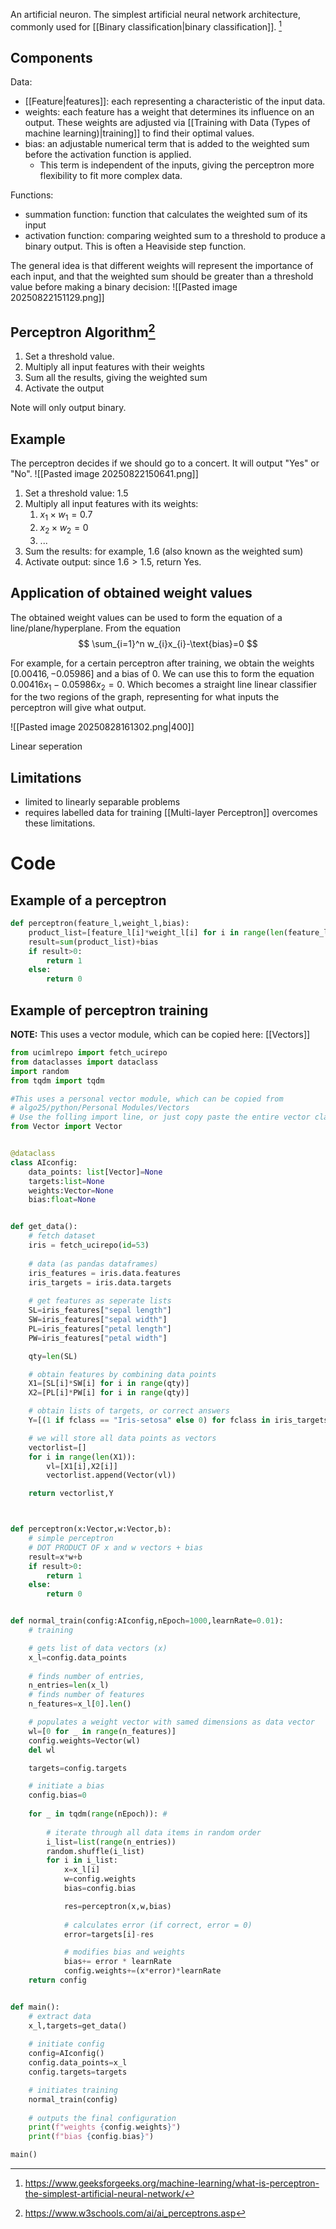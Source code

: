 An artificial neuron. The simplest artificial neural network architecture, commonly used for [[Binary classification|binary classification]]. [^1]
## Components

Data:
- [[Feature|features]]: each representing a characteristic of the input data.
- weights: each feature has a weight that determines its influence on an output. These weights are adjusted via [[Training with Data (Types of machine learning)|training]] to find their optimal values.
- bias: an adjustable numerical term that is added to the weighted sum before the activation function is applied. 
	- This term is independent of the inputs, giving the perceptron more flexibility to fit more complex data.

Functions:
- summation function: function that calculates the weighted sum of its input
- activation function: comparing weighted sum to a threshold to produce a binary output. This is often a Heaviside step function.

The general idea is that different weights will represent the importance of each input, and that the weighted sum should be greater than a threshold value before making a binary decision:
![[Pasted image 20250822151129.png]]
## Perceptron Algorithm[^2]
1. Set a threshold value. 
2. Multiply all input features with their weights
3. Sum all the results, giving the weighted sum
4. Activate the output

Note will only output binary.
## Example
The perceptron decides if we should go to a concert. It will output "Yes" or "No".
![[Pasted image 20250822150641.png]]
1. Set a threshold value: 1.5
2. Multiply all input features with its weights:
	1. $x_{1} \times w_{1}=0.7$
	2. $x_{2} \times w_{2} = 0$
	3. ...
3. Sum the results: for example, $1.6$ (also known as the weighted sum) 
4. Activate output: since $1.6 > 1.5$, return Yes.

## Application of obtained weight values
The obtained weight values can be used to form the equation of a line/plane/hyperplane.
From the equation
$$
\sum_{i=1}^n w_{i}x_{i}-\text{bias}=0
$$

For example, for a certain perceptron after training, we obtain the weights
$[0.00416, -0.05986]$
and a bias of 0.
We can use this to form the equation $0.00416x_{1}-0.05986x_{2}=0$.
Which becomes a straight line linear classifier for the two regions of the graph, representing for what inputs the perceptron will give what output.

![[Pasted image 20250828161302.png|400]]

Linear seperation


## Limitations
- limited to linearly separable problems
- requires labelled data for training
[[Multi-layer Perceptron]] overcomes these limitations.



# Code


## Example of a perceptron
```python
def perceptron(feature_l,weight_l,bias):
    product_list=[feature_l[i]*weight_l[i] for i in range(len(feature_l))]
    result=sum(product_list)+bias
    if result>0:
        return 1
    else:
        return 0
```


## Example of perceptron training

**NOTE:** This uses a vector module, which can be copied here: [[Vectors]]

```python
from ucimlrepo import fetch_ucirepo 
from dataclasses import dataclass
import random
from tqdm import tqdm

#This uses a personal vector module, which can be copied from 
# algo25/python/Personal Modules/Vectors
# Use the folling import line, or just copy paste the entire vector class here
from Vector import Vector


@dataclass         
class AIconfig:
    data_points: list[Vector]=None
    targets:list=None
    weights:Vector=None
    bias:float=None


def get_data():
    # fetch dataset 
    iris = fetch_ucirepo(id=53) 
    
    # data (as pandas dataframes) 
    iris_features = iris.data.features 
    iris_targets = iris.data.targets 
    
    # get features as seperate lists
    SL=iris_features["sepal length"]
    SW=iris_features["sepal width"]
    PL=iris_features["petal length"]
    PW=iris_features["petal width"]

    qty=len(SL)

    # obtain features by combining data points
    X1=[SL[i]*SW[i] for i in range(qty)]
    X2=[PL[i]*PW[i] for i in range(qty)]

    # obtain lists of targets, or correct answers
    Y=[(1 if fclass == "Iris-setosa" else 0) for fclass in iris_targets["class"]]

    # we will store all data points as vectors
    vectorlist=[]
    for i in range(len(X1)):
        vl=[X1[i],X2[i]]
        vectorlist.append(Vector(vl))

    return vectorlist,Y



def perceptron(x:Vector,w:Vector,b):
    # simple perceptron
    # DOT PRODUCT OF x and w vectors + bias
    result=x*w+b
    if result>0:
        return 1
    else:
        return 0


def normal_train(config:AIconfig,nEpoch=1000,learnRate=0.01):
    # training

    # gets list of data vectors (x)
    x_l=config.data_points
    
    # finds number of entries, 
    n_entries=len(x_l)
    # finds number of features
    n_features=x_l[0].len()

    # populates a weight vector with samed dimensions as data vector
    wl=[0 for _ in range(n_features)]
    config.weights=Vector(wl)
    del wl

    targets=config.targets

    # initiate a bias
    config.bias=0
    
    for _ in tqdm(range(nEpoch)): #
        
        # iterate through all data items in random order
        i_list=list(range(n_entries))
        random.shuffle(i_list)
        for i in i_list:
            x=x_l[i]
            w=config.weights
            bias=config.bias

            res=perceptron(x,w,bias)
            
            # calculates error (if correct, error = 0)
            error=targets[i]-res

            # modifies bias and weights
            bias+= error * learnRate
            config.weights+=(x*error)*learnRate
    return config


def main():
    # extract data
    x_l,targets=get_data()
    
    # initiate config
    config=AIconfig()
    config.data_points=x_l
    config.targets=targets

    # initiates training
    normal_train(config)
    
    # outputs the final configuration
    print(f"weights {config.weights}")
    print(f"bias {config.bias}")

main()

```









[^1]: https://www.geeksforgeeks.org/machine-learning/what-is-perceptron-the-simplest-artificial-neural-network/

[^2]: https://www.w3schools.com/ai/ai_perceptrons.asp
